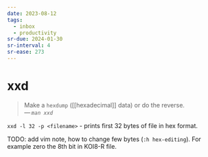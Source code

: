 ```yaml
---
date: 2023-08-12
tags:
  - inbox
  - productivity
sr-due: 2024-01-30
sr-interval: 4
sr-ease: 273
---
```


# xxd

> Make a `hexdump` ([[hexadecimal]] data) or do the reverse.\
> — <cite>`man xxd`</cite>

`xxd -l 32 -p <filename>` - prints first 32 bytes of file in hex format.

TODO: add vim note, how to change few bytes (`:h hex-editing`).
For example zero the 8th bit in KOI8-R file.
